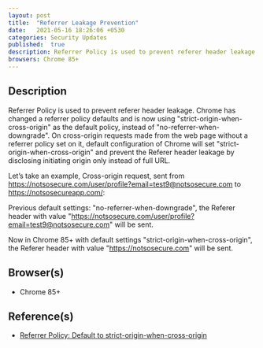 ```yaml
---
layout: post
title:  "Referrer Leakage Prevention"
date:   2021-05-16 18:26:06 +0530
categories: Security Updates
published:	true 
description: Referrer Policy is used to prevent referer header leakage. Chrome has changed a referrer policy defaults and is now using "strict-origin-when-cross-origin" as the default policy, instead of "no-referrer-when-downgrade". On cross-origin requests made from the web page without a referrer policy set on it, default configuration of Chrome will set "strict-origin-when-cross-origin" and prevent the Referer header leakage by disclosing initiating origin only instead of full URL.
browsers: Chrome 85+
---
```


## Description 
Referrer Policy is used to prevent referer header leakage. Chrome has changed a referrer policy defaults and is now using "strict-origin-when-cross-origin" as the default policy, instead of "no-referrer-when-downgrade". On cross-origin requests made from the web page without a referrer policy set on it, default configuration of Chrome will set "strict-origin-when-cross-origin" and prevent the Referer header leakage by disclosing initiating origin only instead of full URL.

Let’s take an example, Cross-origin request, sent from https://notsosecure.com/user/profile?email=test9@notsosecure.com to https://notsosecureapp.com/: 

Previous default settings: "no-referrer-when-downgrade", the Referer header with value "https://notsosecure.com/user/profile?email=test9@notsosecure.com" will be sent.

Now in Chrome 85+ with default settings "strict-origin-when-cross-origin", the Referer header with value "https://notsosecure.com" will be sent.

## Browser(s) 
* Chrome 85+

## Reference(s)
* [Referrer Policy: Default to strict-origin-when-cross-origin
](https://www.chromestatus.com/features/6251880185331712)